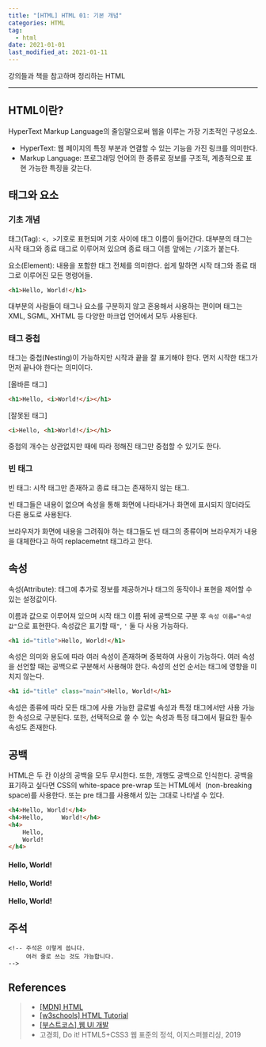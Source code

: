 ```yaml
---  
title: "[HTML] HTML 01: 기본 개념"  
categories: HTML  
tag:
  - html
date: 2021-01-01
last_modified_at: 2021-01-11
--- 
```


강의들과 책을 참고하며 정리하는 HTML

---

## HTML이란?

HyperText Markup Language의 줄임말으로써 웹을 이루는 가장 기초적인 구성요소.

- HyperText: 웹 페이지의 특정 부분과 연결할 수 있는 기능을 가진 링크를 의미한다.
- Markup Language: 프로그래밍 언어의 한 종류로 정보를 구조적, 계층적으로 표현 가능한 특징을 갖는다.

## 태그와 요소

### 기초 개념

태그(Tag): `<, >`기호로 표현되며 기호 사이에 태그 이름이 들어간다. 대부분의 태그는 시작 태그와 종료 태그로 이루어져 있으며 종료 태그 이름 앞에는 `/`기호가 붙는다.

요소(Element): 내용을 포함한 태그 전체를 의미한다. 쉽게 말하면 시작 태그와 종료 태그로 이루어진 모든 명령어들.

```html
<h1>Hello, World!</h1>
```

대부분의 사람들이 태그나 요소를 구분하지 않고 혼용해서 사용하는 편이며 태그는 XML, SGML, XHTML 등 다양한 마크업 언어에서 모두 사용된다.

### 태그 중첩

태그는 중첩(Nesting)이 가능하지만 시작과 끝을 잘 표기해야 한다. 먼저 시작한 태그가 먼저 끝나야 한다는 의미이다.

[올바른 태그]
```html
<h1>Hello, <i>World!</i></h1>
```

[잘못된 태그]
```html
<i>Hello, <h1>World!</i></h1>
```

중첩의 개수는 상관없지만 때에 따라 정해진 태그만 중첩할 수 있기도 한다. 

### 빈 태그

빈 태그: 시작 태그만 존재하고 종료 태그는 존재하지 않는 태그.

빈 태그들은 내용이 없으며 속성을 통해 화면에 나타내거나 화면에 표시되지 않더라도 다른 용도로 사용된다.

브라우저가 화면에 내용을 그려줘야 하는 태그들도 빈 태그의 종류이며 브라우저가 내용을 대체한다고 하여 replacemetnt 태그라고 한다. 

## 속성

속성(Attribute): 태그에 추가로 정보를 제공하거나 태그의 동작이나 표현을 제어할 수 있는 설정값이다. 

이름과 값으로 이루어져 있으며 시작 태그 이름 뒤에 공백으로 구분 후 `속성 이름="속성값"`으로 표현한다. 속성값은 표기할 때`"`, `'` 둘 다 사용 가능하다. 

```html
<h1 id="title">Hello, World!</h1>
```

속성은 의미와 용도에 따라 여러 속성이 존재하며 중복하여 사용이 가능하다. 여러 속성을 선언할 때는 공백으로 구분해서 사용해야 한다. 속성의 선언 순서는 태그에 영향을 미치지 않는다.

```html
<h1 id="title" class="main">Hello, World!</h1>
``` 

속성은 종류에 따라 모든 태그에 사용 가능한 글로벌 속성과 특정 태그에서만 사용 가능한 속성으로 구분된다. 또한, 선택적으로 쓸 수 있는 속성과 특정 태그에서 필요한 필수 속성도 존재한다.

## 공백

HTML은 두 칸 이상의 공백을 모두 무시한다. 또한, 개행도 공백으로 인식한다. 공백을 표기하고 싶다면 CSS의 white-space pre-wrap 또는 HTML에서 &nbsp;(non-breaking space)를 사용한다. 또는 pre 태그를 사용해서 있는 그대로 나타낼 수 있다. 

```html
<h4>Hello, World!</h4>
<h4>Hello,     World!</h4>
<h4>
    Hello,
    World!
</h4>
```

<h4>Hello, World!</h4>
<h4>Hello,     World!</h4>
<h4>
    Hello,
    World!
</h4>

## 주석

```
<!-- 주석은 이렇게 씁니다. 
     여러 줄로 쓰는 것도 가능합니다.
-->
```

## References

>- [[MDN] HTML](https://developer.mozilla.org/ko/docs/Web/HTML)
>- [[w3schools] HTML Tutorial](https://www.w3schools.com/html/default.asp)
>- [[부스트코스] 웹 UI 개발](https://www.boostcourse.org/cs120)
>- 고경희, Do it! HTML5+CSS3 웹 표준의 정석, 이지스퍼블리싱, 2019